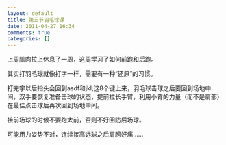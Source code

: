 ```yaml
---
layout: default
title: 第三节羽毛球课
date: 2011-04-27 16:34
comments: true
categories: []
---
```

上周肌肉拉上休息了一周，这周学习了如何前跑和后跑。

其实打羽毛球就像打字一样，需要有一种“还原”的习惯。

打完字以后指头会回到asdf和jkl;这8个键上来，羽毛球击球之后要回到场地中间，双手要恢复准备击球的状态，提前拉长手臂，利用小臂的力量（而不是肩部）在最佳点击球后再次回到场地中间。

接前场球的时候不要跑太前，否则不好回防后场球。

可能用力姿势不对，连续接高远球之后肩膀好痛……
